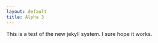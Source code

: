 ```yaml
---
layout: default
title: Alpha 3
---
```


This is a test of the new jekyll system. I sure hope it works.
